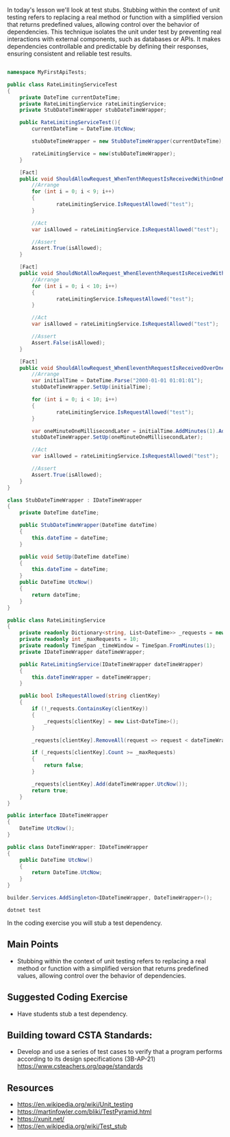 In today's lesson we'll look at test stubs.  Stubbing within the context of unit testing refers to replacing a real method or function with a simplified version that returns predefined values, allowing control over the behavior of dependencies. This technique isolates the unit under test by preventing real interactions with external components, such as databases or APIs. It makes dependencies controllable and predictable by defining their responses, ensuring consistent and reliable test results.

``` cs

namespace MyFirstApiTests;

public class RateLimitingServiceTest
{
    private DateTime currentDateTime;
    private RateLimitingService rateLimitingService;
    private StubDateTimeWrapper stubDateTimeWrapper;

    public RateLimitingServiceTest(){
        currentDateTime = DateTime.UtcNow;

        stubDateTimeWrapper = new StubDateTimeWrapper(currentDateTime);

        rateLimitingService = new(stubDateTimeWrapper);
    }

    [Fact]
    public void ShouldAllowRequest_WhenTenthRequestIsReceivedWithinOneMinute(){
        //Arrange
        for (int i = 0; i < 9; i++)
        {
                rateLimitingService.IsRequestAllowed("test");
        }

        //Act
        var isAllowed = rateLimitingService.IsRequestAllowed("test");

        //Assert
        Assert.True(isAllowed);
    }

    [Fact]
    public void ShouldNotAllowRequest_WhenEleventhRequestIsReceivedWithinOneMinute(){
        //Arrange
        for (int i = 0; i < 10; i++)
        {
                rateLimitingService.IsRequestAllowed("test");
        }

        //Act
        var isAllowed = rateLimitingService.IsRequestAllowed("test");

        //Assert
        Assert.False(isAllowed);
    }

    [Fact]
    public void ShouldAllowRequest_WhenEleventhRequestIsReceivedOverOneMinuteLater(){
        //Arrange
        var initialTime = DateTime.Parse("2000-01-01 01:01:01");
        stubDateTimeWrapper.SetUp(initialTime);

        for (int i = 0; i < 10; i++)
        {
                rateLimitingService.IsRequestAllowed("test");
        }

        var oneMinuteOneMillisecondLater = initialTime.AddMinutes(1).AddMilliseconds(1);
        stubDateTimeWrapper.SetUp(oneMinuteOneMillisecondLater);

        //Act
        var isAllowed = rateLimitingService.IsRequestAllowed("test");

        //Assert
        Assert.True(isAllowed);
    }
}

class StubDateTimeWrapper : IDateTimeWrapper
{
    private DateTime dateTime;

    public StubDateTimeWrapper(DateTime dateTime)
    {
        this.dateTime = dateTime;
    }

    public void SetUp(DateTime dateTime)
    {
        this.dateTime = dateTime;
    }
    public DateTime UtcNow()
    {
        return dateTime;
    }
}
```

``` cs
public class RateLimitingService
{
    private readonly Dictionary<string, List<DateTime>> _requests = new();
    private readonly int _maxRequests = 10;
    private readonly TimeSpan _timeWindow = TimeSpan.FromMinutes(1);
    private IDateTimeWrapper dateTimeWrapper;

    public RateLimitingService(IDateTimeWrapper dateTimeWrapper)
    {
        this.dateTimeWrapper = dateTimeWrapper;
    }

    public bool IsRequestAllowed(string clientKey)
    {
        if (!_requests.ContainsKey(clientKey))
        {
            _requests[clientKey] = new List<DateTime>();
        }

        _requests[clientKey].RemoveAll(request => request < dateTimeWrapper.UtcNow() - _timeWindow);

        if (_requests[clientKey].Count >= _maxRequests)
        {
            return false;
        }

        _requests[clientKey].Add(dateTimeWrapper.UtcNow());
        return true;
    }
}

```

``` cs
public interface IDateTimeWrapper
{
    DateTime UtcNow();
}
```

``` cs
public class DateTimeWrapper: IDateTimeWrapper
{
    public DateTime UtcNow()
    {
        return DateTime.UtcNow;
    }
}
```

``` cs
builder.Services.AddSingleton<IDateTimeWrapper, DateTimeWrapper>();
```

`dotnet test`

In the coding exercise you will stub a test dependency.

## Main Points
- Stubbing within the context of unit testing refers to replacing a real method or function with a simplified version that returns predefined values, allowing control over the behavior of dependencies.

## Suggested Coding Exercise
- Have students stub a test dependency.

## Building toward CSTA Standards:
- Develop and use a series of test cases to verify that a program performs according to its design specifications (3B-AP-21) https://www.csteachers.org/page/standards

## Resources
- https://en.wikipedia.org/wiki/Unit_testing
- https://martinfowler.com/bliki/TestPyramid.html
- https://xunit.net/
- https://en.wikipedia.org/wiki/Test_stub

